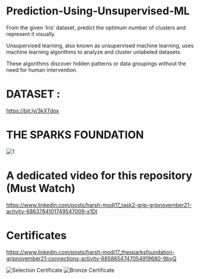 # Prediction-Using-Unsupervised-ML
From the given ‘Iris’ dataset, predict the optimum number of clusters and represent it visually. 

Unsupervised learning, also known as unsupervised machine learning, uses machine learning algorithms to analyze and cluster unlabeled datasets. 

These algorithms discover hidden patterns or data groupings without the need for human intervention.

# DATASET : 
https://bit.ly/3kXTdox

# THE SPARKS FOUNDATION
![1](https://user-images.githubusercontent.com/94172202/141460197-7761b6cc-9594-4295-b199-958548564cc0.png)


# A dedicated video for this repository (Must Watch)  
https://www.linkedin.com/posts/harsh-modi17_task2-grip-gripnovember21-activity-6863784101749547009-x1Dt

# Certificates
https://www.linkedin.com/posts/harsh-modi17_thesparksfoundation-gripnovember21-connections-activity-6858654747054919680-9byQ


![Selection Certificate](https://user-images.githubusercontent.com/94172202/141461159-9d1a88e6-30eb-489a-a18c-52634418ae9c.png)
![Bronze Certificate](https://user-images.githubusercontent.com/94172202/141461114-7aa60697-9c0e-41e3-ae64-9a7c45939064.png)
